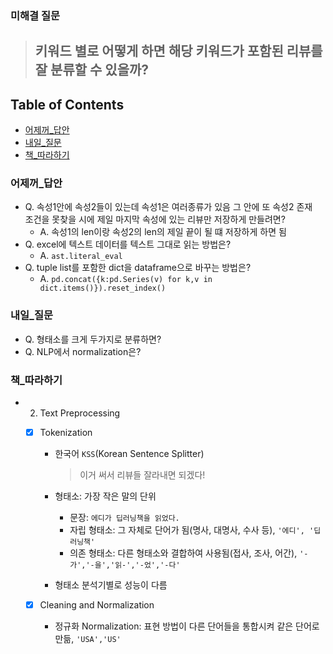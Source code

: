 ### 미해결 질문
>## 키워드 별로 어떻게 하면 해당 키워드가 포함된 리뷰를 잘 분류할 수 있을까?

## Table of Contents
- [어제꺼_답안](#어제꺼_답안)
- [내일_질문](#내일_질문)
- [책_따라하기](#책_따라하기)



### 어제꺼_답안

- Q. 속성1안에 속성2들이 있는데 속성1은 여러종류가 있음 그 안에 또 속성2 존재   
  조건을 못찾을 시에 제일 마지막 속성에 있는 리뷰만 저장하게 만들려면?
  - A. 속성1의 len이랑 속성2의 len의 제일 끝이 될 떄 저장하게 하면 됨
- Q. excel에 텍스트 데이터를 텍스트 그대로 읽는 방법은?
  - A. `ast.literal_eval`
- Q. tuple list를 포함한 dict을 dataframe으로 바꾸는 방법은?
  - A. `pd.concat({k:pd.Series(v) for k,v in dict.items()}).reset_index()`



### 내일_질문

- Q. 형태소를 크게 두가지로 분류하면?
- Q. NLP에서 normalization은?



### 책_따라하기

- 2. Text Preprocessing

  - [x] Tokenization

    - 한국어 `KSS`(Korean Sentence Splitter)

      > 이거 써서 리뷰들 잘라내면 되겠다!

    - 형태소: 가장 작은 말의 단위

      - 문장: `에디가 딥러닝책을 읽었다.`
      - 자립 형태소: 그 자체로 단어가 됨(명사, 대명사, 수사 등), `'에디', '딥러닝책'`
      - 의존 형태소: 다른 형태소와 결합하여 사용됨(접사, 조사, 어간), `'-가','-을','읽-','-었','-다'`

    - 형태소 분석기별로 성능이 다름

  - [x] Cleaning and Normalization

    - 정규화 Normalization: 표현 방법이 다른 단어들을 통합시켜 같은 단어로 만듦, `'USA','US'`

    

